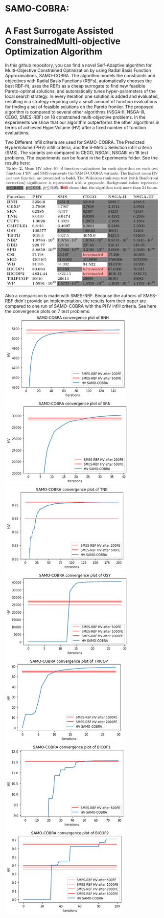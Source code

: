 # SAMO-COBRA: 
# A Fast Surrogate Assisted ConstrainedMulti-objective Optimization Algorithm

In this github repository, you can find a novel Self-Adaptive algorithm for Multi-Objective Constrained Optimization by using Radial Basis Function Approximations, SAMO-COBRA.
The algorithm models the constraints and objectives with Radial Basis Functions (RBFs), automatically chooses the best RBF-fit, uses the RBFs as a cheap surrogate to find new feasible Pareto-optimal solutions, and automatically tunes hyper-parameters of the local search strategy. 
In every iteration one solution is added and evaluated, resulting in a strategy requiring only a small amount of function evaluations for finding a set of feasible solutions on the Pareto frontier. 
The proposed algorithm is compared to several other algorithms (NSGA-II, NSGA-III, CEGO, SMES-RBF) on 18 constrained multi-objective problems. 
In the experiments we show that our algorithm outperforms the other algorithms in terms of achieved HyperVolume (HV) after a fixed number of function evaluations.

Two Different infill criteria are used for SAMO-COBRA. The Predicted HyperVolume (PHV) infill criteria, and the S-Metric Selection infill criteria (SMS). The variants are compared to CEGO, NSGAII, NSGAIII on 18 test problems. The experiments can be found in the Experiments folder. See the results here:
![alt text](https://github.com/RoydeZomer/SAMO-COBRA/blob/main/SAMO_COBRA_RESULTS.PNG?raw=true)

Also a comparison is made with SMES-RBF. Because the authors of SMES-RBF didn't provide an implementation, the results form their paper are compared to one run of SAMO-COBRA with the PHV infill criteria. See here the convergence plots on 7 test problems:
![alt text](https://github.com/RoydeZomer/SAMO-COBRA/blob/main/Experiments/SMES_ReferencePoints_rregis/Convergenceplot%20BNH%20SAMO-COBRA%20vs%20SAMO-COBRA.png?raw=true)
![alt text](https://github.com/RoydeZomer/SAMO-COBRA/blob/main/Experiments/SMES_ReferencePoints_rregis/Convergenceplot%20SRN%20SAMO-COBRA%20vs%20SAMO-COBRA.png?raw=true)
![alt text](https://github.com/RoydeZomer/SAMO-COBRA/blob/main/Experiments/SMES_ReferencePoints_rregis/Convergenceplot%20TNK%20SAMO-COBRA%20vs%20SAMO-COBRA.png?raw=true)
![alt text](https://github.com/RoydeZomer/SAMO-COBRA/blob/main/Experiments/SMES_ReferencePoints_rregis/Convergenceplot%20OSY%20SAMO-COBRA%20vs%20SAMO-COBRA.png?raw=true)
![alt text](https://github.com/RoydeZomer/SAMO-COBRA/blob/main/Experiments/SMES_ReferencePoints_rregis/Convergenceplot%20TRICOP%20SAMO-COBRA%20vs%20SAMO-COBRA.png?raw=true)
![alt text](https://github.com/RoydeZomer/SAMO-COBRA/blob/main/Experiments/SMES_ReferencePoints_rregis/Convergenceplot%20BICOP1%20SAMO-COBRA%20vs%20SAMO-COBRA.png?raw=true)
![alt text](https://github.com/RoydeZomer/SAMO-COBRA/blob/main/Experiments/SMES_ReferencePoints_rregis/Convergenceplot%20BICOP2%20SAMO-COBRA%20vs%20SAMO-COBRA.png?raw=true)
